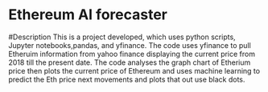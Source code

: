 # Ethereum AI forecaster

#Description
This is a project developed, which uses python scripts, Jupyter notebooks,pandas, and yfinance. The code uses yfinance to pull Etheruim information from yahoo finance displaying the current price from 2018 till the present date. The code analyses the graph chart of Etherium price then plots the current price of Ethereum and uses machine learning to predict the Eth price next movements and plots that out use black dots.


